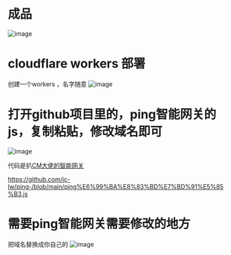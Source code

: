 # 成品
![image](https://github.com/user-attachments/assets/ecb988ae-32f5-42a7-905f-d83357a76204)

# cloudflare workers 部署
创建一个workers ，名字随意
![image](https://github.com/user-attachments/assets/d257f884-71c3-4718-a8ab-14c12dd677b6)

# 打开github项目里的，ping智能网关的js，复制粘贴，修改域名即可
![image](https://github.com/user-attachments/assets/444e84b3-286d-4ecb-9613-40284ee52d85)

代码是扒[CM大佬的智能网关](https://cmliussss.com/)

https://github.com/jc-lw/ping-/blob/main/ping%E6%99%BA%E8%83%BD%E7%BD%91%E5%85%B3.js


# 需要ping智能网关需要修改的地方
把域名替换成你自己的
![image](https://github.com/user-attachments/assets/1ff0b246-f5e3-4ff1-9460-e86c9fee020c)
